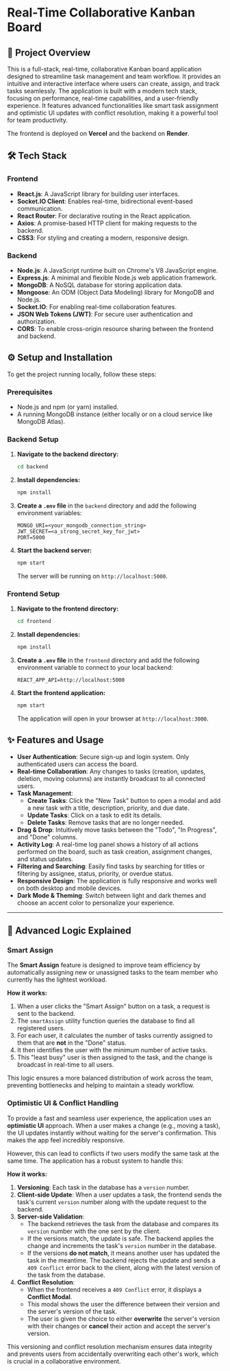 # Real-Time Collaborative Kanban Board

## 🚀 Project Overview

This is a full-stack, real-time, collaborative Kanban board application designed to streamline task management and team workflow. It provides an intuitive and interactive interface where users can create, assign, and track tasks seamlessly. The application is built with a modern tech stack, focusing on performance, real-time capabilities, and a user-friendly experience. It features advanced functionalities like smart task assignment and optimistic UI updates with conflict resolution, making it a powerful tool for team productivity.

The frontend is deployed on **Vercel** and the backend on **Render**.

## 🛠️ Tech Stack

### Frontend
*   **React.js**: A JavaScript library for building user interfaces.
*   **Socket.IO Client**: Enables real-time, bidirectional event-based communication.
*   **React Router**: For declarative routing in the React application.
*   **Axios**: A promise-based HTTP client for making requests to the backend.
*   **CSS3**: For styling and creating a modern, responsive design.

### Backend
*   **Node.js**: A JavaScript runtime built on Chrome's V8 JavaScript engine.
*   **Express.js**: A minimal and flexible Node.js web application framework.
*   **MongoDB**: A NoSQL database for storing application data.
*   **Mongoose**: An ODM (Object Data Modeling) library for MongoDB and Node.js.
*   **Socket.IO**: For enabling real-time collaboration features.
*   **JSON Web Tokens (JWT)**: For secure user authentication and authorization.
*   **CORS**: To enable cross-origin resource sharing between the frontend and backend.

## ⚙️ Setup and Installation

To get the project running locally, follow these steps:

### Prerequisites
*   Node.js and npm (or yarn) installed.
*   A running MongoDB instance (either locally or on a cloud service like MongoDB Atlas).

### Backend Setup
1.  **Navigate to the backend directory:**
    ```bash
    cd backend
    ```
2.  **Install dependencies:**
    ```bash
    npm install
    ```
3.  **Create a `.env` file** in the `backend` directory and add the following environment variables:
    ```env
    MONGO_URI=<your_mongodb_connection_string>
    JWT_SECRET=<a_strong_secret_key_for_jwt>
    PORT=5000
    ```
4.  **Start the backend server:**
    ```bash
    npm start
    ```
    The server will be running on `http://localhost:5000`.

### Frontend Setup
1.  **Navigate to the frontend directory:**
    ```bash
    cd frontend
    ```
2.  **Install dependencies:**
    ```bash
    npm install
    ```
3.  **Create a `.env` file** in the `frontend` directory and add the following environment variable to connect to your local backend:
    ```env
    REACT_APP_API=http://localhost:5000
    ```
4.  **Start the frontend application:**
    ```bash
    npm start
    ```
    The application will open in your browser at `http://localhost:3000`.

## ✨ Features and Usage

*   **User Authentication**: Secure sign-up and login system. Only authenticated users can access the board.
*   **Real-time Collaboration**: Any changes to tasks (creation, updates, deletion, moving columns) are instantly broadcast to all connected users.
*   **Task Management**:
    *   **Create Tasks**: Click the "New Task" button to open a modal and add a new task with a title, description, priority, and due date.
    *   **Update Tasks**: Click on a task to edit its details.
    *   **Delete Tasks**: Remove tasks that are no longer needed.
*   **Drag & Drop**: Intuitively move tasks between the "Todo", "In Progress", and "Done" columns.
*   **Activity Log**: A real-time log panel shows a history of all actions performed on the board, such as task creation, assignment changes, and status updates.
*   **Filtering and Searching**: Easily find tasks by searching for titles or filtering by assignee, status, priority, or overdue status.
*   **Responsive Design**: The application is fully responsive and works well on both desktop and mobile devices.
*   **Dark Mode & Theming**: Switch between light and dark themes and choose an accent color to personalize your experience.

---

## 🧠 Advanced Logic Explained

### Smart Assign

The **Smart Assign** feature is designed to improve team efficiency by automatically assigning new or unassigned tasks to the team member who currently has the lightest workload.

**How it works:**
1.  When a user clicks the "Smart Assign" button on a task, a request is sent to the backend.
2.  The `smartAssign` utility function queries the database to find all registered users.
3.  For each user, it calculates the number of tasks currently assigned to them that are **not** in the "Done" status.
4.  It then identifies the user with the minimum number of active tasks.
5.  This "least busy" user is then assigned to the task, and the change is broadcast in real-time to all users.

This logic ensures a more balanced distribution of work across the team, preventing bottlenecks and helping to maintain a steady workflow.

### Optimistic UI & Conflict Handling

To provide a fast and seamless user experience, the application uses an **optimistic UI** approach. When a user makes a change (e.g., moving a task), the UI updates instantly without waiting for the server's confirmation. This makes the app feel incredibly responsive.

However, this can lead to conflicts if two users modify the same task at the same time. The application has a robust system to handle this:

**How it works:**
1.  **Versioning**: Each task in the database has a `version` number.
2.  **Client-side Update**: When a user updates a task, the frontend sends the task's current `version` number along with the update request to the backend.
3.  **Server-side Validation**:
    *   The backend retrieves the task from the database and compares its `version` number with the one sent by the client.
    *   If the versions match, the update is safe. The backend applies the change and increments the task's `version` number in the database.
    *   If the versions **do not match**, it means another user has updated the task in the meantime. The backend rejects the update and sends a `409 Conflict` error back to the client, along with the latest version of the task from the database.
4.  **Conflict Resolution**:
    *   When the frontend receives a `409 Conflict` error, it displays a **Conflict Modal**.
    *   This modal shows the user the difference between their version and the server's version of the task.
    *   The user is given the choice to either **overwrite** the server's version with their changes or **cancel** their action and accept the server's version.

This versioning and conflict resolution mechanism ensures data integrity and prevents users from accidentally overwriting each other's work, which is crucial in a collaborative environment.
